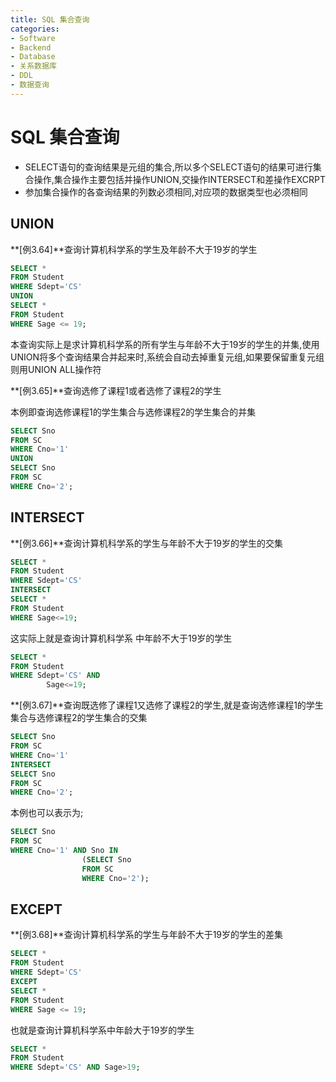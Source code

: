 ```yaml
---
title: SQL 集合查询
categories:
- Software
- Backend
- Database
- 关系数据库
- DDL
- 数据查询
---
```

# SQL 集合查询

- SELECT语句的查询结果是元组的集合,所以多个SELECT语句的结果可进行集合操作,集合操作主要包括并操作UNION,交操作INTERSECT和差操作EXCRPT
- 参加集合操作的各查询结果的列数必须相同,对应项的数据类型也必须相同

## UNION

**[例3.64]**查询计算机科学系的学生及年龄不大于19岁的学生

```sql
SELECT *
FROM Student
WHERE Sdept='CS'
UNION
SELECT *
FROM Student
WHERE Sage <= 19;
```

本查询实际上是求计算机科学系的所有学生与年龄不大于19岁的学生的并集,使用UNION将多个查询结果合并起来时,系统会自动去掉重复元组,如果要保留重复元组则用UNION ALL操作符

**[例3.65]**查询选修了课程1或者选修了课程2的学生

本例即查询选修课程1的学生集合与选修课程2的学生集合的并集

```sql
SELECT Sno
FROM SC
WHERE Cno='1'
UNION
SELECT Sno
FROM SC
WHERE Cno='2';
```

## INTERSECT

**[例3.66]**查询计算机科学系的学生与年龄不大于19岁的学生的交集

```sql
SELECT *
FROM Student
WHERE Sdept='CS'
INTERSECT
SELECT *
FROM Student
WHERE Sage<=19;
```

这实际上就是查询计算机科学系 中年龄不大于19岁的学生

```sql
SELECT *
FROM Student
WHERE Sdept='CS' AND
		Sage<=19;
```

**[例3.67]**查询既选修了课程1又选修了课程2的学生,就是查询选修课程1的学生集合与选修课程2的学生集合的交集

```sql
SELECT Sno
FROM SC
WHERE Cno='1'
INTERSECT
SELECT Sno
FROM SC
WHERE Cno='2';
```

本例也可以表示为;

```sql
SELECT Sno
FROM SC
WHERE Cno='1' AND Sno IN
				(SELECT Sno
				FROM SC
				WHERE Cno='2');
```

## EXCEPT

**[例3.68]**查询计算机科学系的学生与年龄不大于19岁的学生的差集

```sql
SELECT *
FROM Student
WHERE Sdept='CS'
EXCEPT
SELECT *
FROM Student
WHERE Sage <= 19;
```

也就是查询计算机科学系中年龄大于19岁的学生

```sql
SELECT *
FROM Student
WHERE Sdept='CS' AND Sage>19;
```